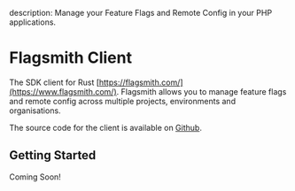 description: Manage your Feature Flags and Remote Config in your PHP applications.

# Flagsmith Client

The SDK client for Rust [https://flagsmith.com/](https://www.flagsmith.com/). Flagsmith allows you to manage feature flags and remote config across multiple projects, environments and organisations.

The source code for the client is available on [Github](https://github.com/BulletTrainHQ/bullet-train-rust-client).

## Getting Started

Coming Soon!